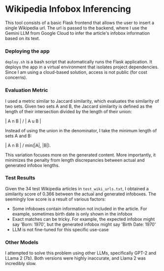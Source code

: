 # Wikipedia Infobox Inferencing
This tool consists of a basic Flask frontend that allows the user
to insert a single Wikipedia url. The url is passed to the backend, 
where I use the Gemini LLM from Google Cloud to infer the
article's infobox information based on its text. 

### Deploying the app
`deploy.sh` is a bash script that automatically runs the Flask 
application. It deploys the app in a virtual environment that isolates
project dependencies. Since I am using a cloud-based solution, access is not public (for cost concerns). 

### Evaluation Metric
I used a metric similar to Jaccard similarity, which evaluates the similarity of two sets. Given two sets A and B, the Jaccard similarity is defined as the length of their intersection divided by the length of their union: 

| A n B | / | A u B |

Instead of using the union in the denominator, I take the minimum length of sets A and B: 

| A n B | / min(|A|, |B|). 

This variation focuses more on the generated content. More importantly, it minimizes the penalty from length discrepancies between actual and generated infobox lengths. 

### Test Results
Given the 34 test Wikipedia articles in `test_wiki_urls.txt`, I obtained 
a similarity score of 0.366 between the actual and generated infoboxes. The seemingly low score is a result of various factors:

- Some infoboxes contain information not included in the article. For example, sometimes birth date is only shown in the infobox
- Exact matches can be tricky. For example, the expected infobox might say 'Born: 1970', but the generated infobox might say 'Birth Date: 1970'
- LLM is not fine-tuned for this specific use-case

### Other Models
I attempted to solve this problem using other LLMs, specifically GPT-2 
and LLama 2 (7b). Both versions were highly inaccurate, and Llama 2
was incredibly slow. 




